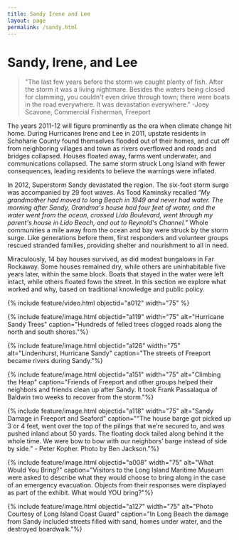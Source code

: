 ```yaml
---
title: Sandy Irene and Lee
layout: page
permalink: /sandy.html
---
```

# Sandy, Irene, and Lee

>"The last few years before the storm we caught plenty of fish. After the storm it was a living nightmare. Besides the waters being closed for clamming, you couldn't even drive through town; there were boats in the road everywhere. It was devastation everywhere." -Joey Scavone, Commercial Fisherman, Freeport 

The years 2011-12 will figure prominently as the era when climate change hit home. During Hurricanes Irene and Lee in 2011, upstate residents in Schoharie County found themselves flooded out of their homes, and cut off from neighboring villages and town as rivers overflowed and roads and bridges collapsed. Houses floated away, farms went underwater, and communications collapsed. The same storm struck Long Island with fewer consequences, leading residents to believe the warnings were inflated. 

In 2012, Superstorm Sandy devastated the region. The six-foot storm surge was accompanied by 29 foot waves. As Tood Kaminsky recalled *"My grandmother had moved to long Beach in 1949 and never had water. The morning after Sandy, Grandma's house had four feet of water, and the water went from the ocean, crossed Lido Boulevard, went through my parent's house in Lido Beach, and out to Reynold's Channel."* Whole communities a mile away from the ocean and bay were struck by the storm surge. Like generations before them, first responders and volunteer groups rescued stranded families, providing shelter and nourishment to all in need. 

Miraculously, 14 bay houses survived, as did modest bungalows in Far Rockaway. Some houses remained dry, while others are uninhabitable five years later, within the same block. Boats that stayed in the water were left intact, while others floated fown the street. In this section we explore what worked and why, based on traditional knowledge and public policy. 

{% include feature/video.html objectid="a012" width="75" %}

 {% include feature/image.html objectid="a119" width="75" alt="Hurricane Sandy Trees" caption="Hundreds of felled trees clogged roads along the north and south shores."%}

 {% include feature/image.html objectid="a126" width="75" alt="Lindenhurst, Hurricane Sandy" caption="The streets of Freeport became rivers during Sandy."%}

 {% include feature/image.html objectid="a151" width="75" alt="Climbing the Heap" caption="Friends of Freeport and other groups helped their neighbors and friends clean up after Sandy. It took Frank Passalaqua of Baldwin two weeks to recover from the storm."%}

{% include feature/image.html objectid="a118" width="75" alt="Sandy Damage in Freeport and Seaford" caption="“The house barge got picked up 3 or 4 feet, went over the top of the pilings that we’re secured to, and was pushed inland about 50 yards.  The floating dock tailed along behind it the whole time.  We were bow to bow with our neighbors’ barge instead of side by side.” -  Peter Kopher. Photo by Ben Jackson."%}

 {% include feature/image.html objectid="a008" width="75" alt="What Would You Bring?" caption="Visitors to the Long Island Maritime Museum were asked to describe what they would choose to bring along in the case of an emergency evacuation. Objects from their responses were displayed as part of the exhibit. What would YOU bring?"%}

 {% include feature/image.html objectid="a127" width="75" alt="Photo  Courtesy of Long Island Coast Guard" caption="In Long Beach the damage from Sandy included streets filled with sand, homes under water, and the destroyed boardwalk."%}

